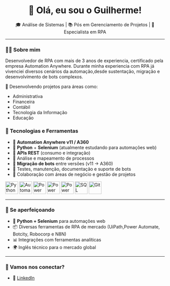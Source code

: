 <h1 align="center">👋 Olá, eu sou o Guilherme!</h1>

<p align="center">
  🎓 Análise de Sistemas | 📚 Pós em Gerenciamento de Projetos | 🤖 Especialista em RPA
</p>

---

### 👨‍💻 Sobre mim

Desenvolvedor de RPA com mais de 3 anos de experiencia, certificado pela empresa Automation Anywhere.
Durante minha experiencia com RPA já vivenciei diversos cenários da automação,desde sustentação, migração e desenvolvimento de bots complexos.

🚀 Desenvolvendo projetos para áreas como:

- Administrativa  
- Financeira  
- Contábil  
- Tecnologia da Informação
- Educação

### 🔧 Tecnologias e Ferramentas

- 🤖 **Automation Anywhere v11 / A360**
- 🐍 **Python** + **Selenium** (atualmente estudando para automações web)
- 📡 **APIs REST** (consumo e integração)
- 📝 Análise e mapeamento de processos
- 🔄 **Migração de bots** entre versões (v11 → A360)
- 🧪 Testes, manutenção, documentação e suporte de bots
- 🧠 Colaboração com áreas de negócio e gestão de projetos


<p align="left"> <img src="https://cdn.jsdelivr.net/gh/devicons/devicon/icons/python/python-original.svg" width="40" alt="Python"/> <img src="https://upload.wikimedia.org/wikipedia/commons/d/d5/Automation_Anywhere_logo.svg" width="40" alt="Automation Anywhere"/> <img src="https://upload.wikimedia.org/wikipedia/commons/c/cf/Microsoft_Power_Automate_logo.svg" width="40" alt="Power Automate"/> <img src="https://upload.wikimedia.org/wikipedia/commons/f/fc/Power_Apps_Logo.png" width="40" alt="Power Apps"/> <img src="https://upload.wikimedia.org/wikipedia/commons/c/cf/Microsoft_Power_BI_Logo.svg" width="40" alt="Power BI"/> <img src="https://cdn.jsdelivr.net/gh/devicons/devicon/icons/mysql/mysql-original.svg" width="40" alt="SQL"/> <img src="https://cdn.jsdelivr.net/gh/devicons/devicon/icons/git/git-original.svg" width="40" alt="Git"/> </p>

---

### 🌱 Se aperfeiçoando

- 🐍 **Python + Selenium** para automações web
- 📦 Diversas ferramentas de RPA de mercado (UiPath,Power Automate, Botcity, Robocorp e N8N)
- 📊 Integrações com ferramentas analíticas
- 🌍 Inglês técnico para o mercado global

---

### 🤝 Vamos nos conectar?

- 💼 [LinkedIn](https://www.linkedin.com/in/guilherme-soares-silva/)
